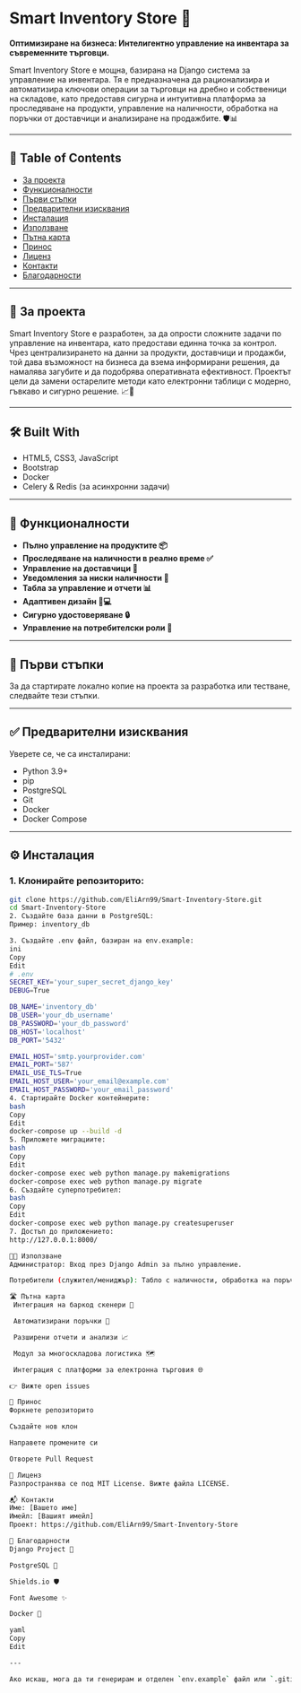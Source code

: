 # Smart Inventory Store 👋  
**Оптимизиране на бизнеса: Интелигентно управление на инвентара за съвременните търговци.**

Smart Inventory Store е мощна, базирана на Django система за управление на инвентара. Тя е предназначена да рационализира и автоматизира ключови операции за търговци на дребно и собственици на складове, като предоставя сигурна и интуитивна платформа за проследяване на продукти, управление на наличности, обработка на поръчки от доставчици и анализиране на продажбите. 🛡️📊

---

## 📑 Table of Contents

- [За проекта](#за-проекта)
- [Функционалности](#функционалности)
- [Първи стъпки](#първи-стъпки)
- [Предварителни изисквания](#предварителни-изисквания)
- [Инсталация](#инсталация)
- [Използване](#използване)
- [Пътна карта](#пътна-карта)
- [Принос](#принос)
- [Лиценз](#лиценз)
- [Контакти](#контакти)
- [Благодарности](#благодарности)

---

## 📌 За проекта

Smart Inventory Store е разработен, за да опрости сложните задачи по управление на инвентара, като предостави единна точка за контрол. Чрез централизирането на данни за продукти, доставчици и продажби, той дава възможност на бизнеса да взема информирани решения, да намалява загубите и да подобрява оперативната ефективност. Проектът цели да замени остарелите методи като електронни таблици с модерно, гъвкаво и сигурно решение. 📈💬

---

## 🛠️ Built With

- HTML5, CSS3, JavaScript  
- Bootstrap  
- Docker  
- Celery & Redis (за асинхронни задачи)

---

## 🌟 Функционалности

- **Пълно управление на продуктите 📦**  
- **Проследяване на наличности в реално време ✅**  
- **Управление на доставчици 🚚**  
- **Уведомления за ниски наличности 🔔**  
- **Табла за управление и отчети 📊**  
- **Адаптивен дизайн 📱💻**  
- **Сигурно удостоверяване 🔒**  
- **Управление на потребителски роли 👥**

---

## 🚀 Първи стъпки

За да стартирате локално копие на проекта за разработка или тестване, следвайте тези стъпки.

---

## ✅ Предварителни изисквания

Уверете се, че са инсталирани:

- Python 3.9+  
- pip  
- PostgreSQL  
- Git  
- Docker  
- Docker Compose

---

## ⚙️ Инсталация

### 1. Клонирайте репозиторито:

```bash
git clone https://github.com/EliArn99/Smart-Inventory-Store.git
cd Smart-Inventory-Store
2. Създайте база данни в PostgreSQL:
Пример: inventory_db

3. Създайте .env файл, базиран на env.example:
ini
Copy
Edit
# .env
SECRET_KEY='your_super_secret_django_key'
DEBUG=True

DB_NAME='inventory_db'
DB_USER='your_db_username'
DB_PASSWORD='your_db_password'
DB_HOST='localhost'
DB_PORT='5432'

EMAIL_HOST='smtp.yourprovider.com'
EMAIL_PORT='587'
EMAIL_USE_TLS=True
EMAIL_HOST_USER='your_email@example.com'
EMAIL_HOST_PASSWORD='your_email_password'
4. Стартирайте Docker контейнерите:
bash
Copy
Edit
docker-compose up --build -d
5. Приложете миграциите:
bash
Copy
Edit
docker-compose exec web python manage.py makemigrations
docker-compose exec web python manage.py migrate
6. Създайте суперпотребител:
bash
Copy
Edit
docker-compose exec web python manage.py createsuperuser
7. Достъп до приложението:
http://127.0.0.1:8000/

🧑‍💻 Използване
Администратор: Вход през Django Admin за пълно управление.

Потребители (служител/мениджър): Табло с наличности, обработка на поръчки и преглед на продукти.

🛣️ Пътна карта
 Интеграция на баркод скенери 🛒

 Автоматизирани поръчки 📧

 Разширени отчети и анализи 📈

 Модул за многоскладова логистика 🗺️

 Интеграция с платформи за електронна търговия 🌐

👉 Вижте open issues

🤝 Принос
Форкнете репозиторито

Създайте нов клон

Направете промените си

Отворете Pull Request

📄 Лиценз
Разпространява се под MIT License. Вижте файла LICENSE.

📬 Контакти
Име: [Вашето име]
Имейл: [Вашият имейл]
Проект: https://github.com/EliArn99/Smart-Inventory-Store

🙌 Благодарности
Django Project 💚

PostgreSQL 🐘

Shields.io 🛡️

Font Awesome ✨

Docker 🐳

yaml
Copy
Edit

---

Ако искаш, мога да ти генерирам и отделен `env.example` файл или `.gitignore`, или да включим CI/CD setup. Само кажи.
